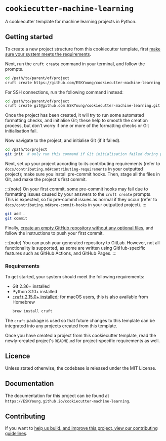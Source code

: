 # `cookiecutter-machine-learning`

A cookiecutter template for machine learning projects in Python.

## Getting started

To create a new project structure from this cookiecutter template, first [make
sure your system meets the requirements](#requirements).

Next, run the `cruft create` command in your terminal, and follow the prompts.

```zsh
cd /path/to/parent/of/project
cruft create https://github.com/ESKYoung/cookiecutter-machine-learning.git
```

For SSH connections, run the following command instead:

```zsh
cd /path/to/parent/of/project
cruft create git@github.com:ESKYoung/cookiecutter-machine-learning.git
```

Once the project has been created, it will try to run some automated formatting checks,
and initialise Git; these help to smooth the creation process, but don't worry if one
or more of the formatting checks or Git initialisation fail.

Now navigate to the project, and initialise Git (if it failed).

```zsh
cd /path/to/project
git init  # only run this command if Git initialisation failed during project creation
```

Next, set up your project according to its contributing requirements (refer to
`docs/contributing.md#contributing-requirements` in your outputted project);
make sure you install pre-commit hooks. Then, stage all the files in Git, and make the
project's first commit.

:::{note}
On your first commit, some pre-commit hooks may fail due to formatting issues
caused by your answers to the `cruft create` prompts. This is expected, so fix
pre-commit issues as normal if they
occur (refer to `docs/contributing.md#pre-commit-hooks` in your outputted project).
:::

```zsh
git add .
git commit
```

Finally, [create an empty GitHub repository without any optional
files](https://docs.github.com/en/repositories/creating-and-managing-repositories/creating-a-new-repository),
and follow the instructions to push your first commit.

:::{note}
You can push your generated repository to GitLab. However, not all functionality is
supported, as some are written using GitHub-specific features such as GitHub Actions,
and GitHub Pages.
:::

### Requirements

To get started, your system should meet the following requirements:

- Git 2.36+ installed
- Python 3.10+ installed
- [`cruft` 2.15.0+ installed](https://cruft.github.io/cruft); for macOS users, this is
  also available from Homebrew
  ```zsh
  brew install cruft
  ```

The `cruft` package is used so that future changes to this template can be integrated
into any projects created from this template.

Once you have created a project from this cookiecutter template, read the newly-created
project's `README.md` for project-specific requirements as well.

## Licence

Unless stated otherwise, the codebase is released under the MIT License.

## Documentation

The documentation for this project can be found at
`https://ESKYoung.github.io/cookiecutter-machine-learning`.

## Contributing

If you want to [help us build, and improve this project, view our contributing
guidelines](./docs/contributing.md).
